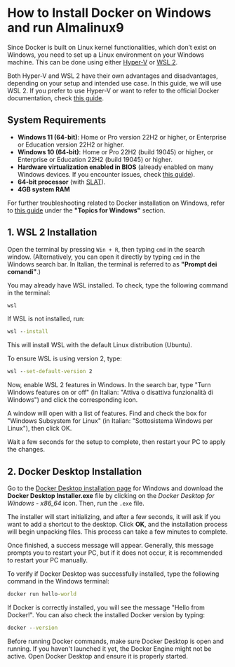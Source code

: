 # How to Install Docker on Windows and run Almalinux9

Since Docker is built on Linux kernel functionalities, which don’t exist on Windows, you need to set up a Linux environment on your Windows machine. This can be done using either [Hyper-V](https://learn.microsoft.com/en-us/windows-server/virtualization/hyper-v/hyper-v-overview?pivots=windows) or [WSL 2](https://learn.microsoft.com/en-us/windows/wsl/about).

Both Hyper-V and WSL 2 have their own advantages and disadvantages, depending on your setup and intended use case. In this guide, we will use WSL 2. If you prefer to use Hyper-V or want to refer to the official Docker documentation, check [this guide](https://docs.docker.com/desktop/setup/install/windows-install/#install-interactively).
## System Requirements

* **Windows 11 (64-bit)**: Home or Pro version 22H2 or higher, or Enterprise or Education version 22H2 or higher.  
* **Windows 10 (64-bit)**: Home or Pro 22H2 (build 19045) or higher, or Enterprise or Education 22H2 (build 19045) or higher.  
* **Hardware virtualization enabled in BIOS** (already enabled on many Windows devices. If you encounter issues, check [this guide](https://support.microsoft.com/en-gb/windows/enable-virtualization-on-windows-c5578302-6e43-4b4b-a449-8ced115f58e1)).  
* **64-bit processor** (with [SLAT](https://en.wikipedia.org/wiki/Second_Level_Address_Translation)).  
* **4GB system RAM**  

For further troubleshooting related to Docker installation on Windows, refer to [this guide](https://docs.docker.com/desktop/troubleshoot-and-support/troubleshoot/topics/#virtualization) under the **"Topics for Windows"** section.  

## 1. WSL 2 Installation  

Open the terminal by pressing `Win + R`, then typing `cmd` in the search window. (Alternatively, you can open it directly by typing `cmd` in the Windows search bar. In Italian, the terminal is referred to as **"Prompt dei comandi"**.) 

You may already have WSL installed. To check, type the following command in the terminal:  
```cmd
wsl
```
If WSL is not installed, run:
```cmd
wsl --install
```
This will install WSL with the default Linux distribution (Ubuntu).

To ensure WSL is using version 2, type:

```cmd
wsl --set-default-version 2
```

Now, enable WSL 2 features in Windows. In the search bar, type "Turn Windows features on or off"
(in Italian: "Attiva o disattiva funzionalità di Windows") and click the corresponding icon.

A window will open with a list of features. Find and check the box for "Windows Subsystem for Linux"
(in Italian: "Sottosistema Windows per Linux"), then click OK.

Wait a few seconds for the setup to complete, then restart your PC to apply the changes.

## 2. Docker Desktop Installation  

Go to the [Docker Desktop installation page](https://docs.docker.com/desktop/setup/install/windows-install/) for Windows and download the **Docker Desktop Installer.exe** file by clicking on the *Docker Desktop for Windows - x86_64* icon. Then, run the `.exe` file.  

The installer will start initializing, and after a few seconds, it will ask if you want to add a shortcut to the desktop. Click **OK**, and the installation process will begin unpacking files. This process can take a few minutes to complete.  

Once finished, a success message will appear. Generally, this message prompts you to restart your PC, but if it does not occur, it is recommended to restart your PC manually.  

To verify if Docker Desktop was successfully installed, type the following command in the Windows terminal:  

```cmd
docker run hello-world
```
If Docker is correctly installed, you will see the message "Hello from Docker!". 
You can also check the installed Docker version by typing:
```cmd
docker --version
```
Before running Docker commands, make sure Docker Desktop is open and running. If you haven't launched it yet, the Docker Engine might not be active. Open Docker Desktop and ensure it is properly started.


